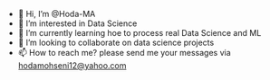 - 👋 Hi, I’m @Hoda-MA
- 👀 I’m interested in Data Science
- 🌱 I’m currently learning hoe to process real Data Science and ML
- 💞️ I’m looking to collaborate on data science projects
- 📫 How to reach me? please send me your messages via hodamohseni12@yahoo.com

<!---
Hoda-MA/Hoda-MA is a ✨ special ✨ repository because its `README.md` (this file) appears on your GitHub profile.
You can click the Preview link to take a look at your changes.
--->

